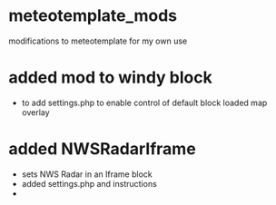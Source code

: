 # meteotemplate_mods
modifications to meteotemplate for my own use


# added mod to windy block
* to add settings.php to enable control of default block loaded map overlay

# added NWSRadarIframe
* sets NWS Radar in an Iframe block
* added settings.php and instructions
* 
